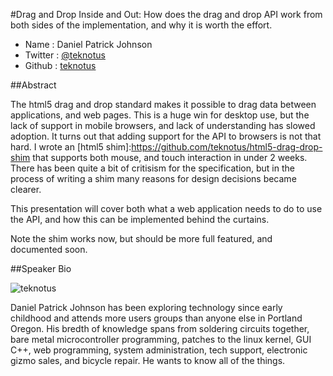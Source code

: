 #Drag and Drop Inside and Out: How does the drag and drop API work from both
sides of the implementation, and why it is worth the effort.

* Name      : Daniel Patrick Johnson
* Twitter   : [@teknotus][]
* Github    : [teknotus][]

##Abstract

The html5 drag and drop standard makes it possible to drag data between
applications, and web pages. This is a huge win for desktop use, but the lack
of support in mobile browsers, and lack of understanding has slowed adoption.
It turns out that adding support for the API to browsers is not that hard.
I wrote an 
[html5 shim]:https://github.com/teknotus/html5-drag-drop-shim that supports
both mouse, and touch interaction in under 2 weeks. There has been quite a bit
of critisism for the specification, but in the process of writing a shim many
reasons for design decisions became clearer. 

This presentation will cover both what a web application needs to do to use
the API, and how this can be implemented behind the curtains.

Note the shim works now, but should be more full featured, and documented soon.

##Speaker Bio

![teknotus](https://raw.github.com/cascadiajs/2013.cascadiajs.com/master/images/teknotus.png)

Daniel Patrick Johnson has been exploring technology since early childhood and
attends more users groups than anyone else in Portland Oregon. His bredth of
knowledge spans from soldering circuits together, bare metal microcontroller
programming, patches to the linux kernel, GUI C++, web programming, system
administration, tech support, electronic gizmo sales, and bicycle repair.
He wants to know all of the things. 

[@teknotus]:http://twitter.com/teknotus
[teknotus]:http://github.com/teknotus
[g+]:http://profiles.google.com/teknotus

